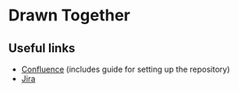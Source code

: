 # Drawn Together

## Useful links
  * [Confluence](https://rolling-down-main-walkway.atlassian.net/wiki/dashboard.action)
    (includes guide for setting up the repository)
  * [Jira](https://rolling-down-main-walkway.atlassian.net/secure/Dashboard.jspa)

